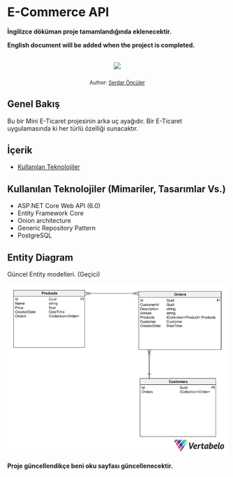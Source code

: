 # E-Commerce API

**İngilizce döküman proje tamamlandığında eklenecektir.**

**English document will be added when the project is completed.**

<div align="center">
<br>
<a class="header-badge" target="_blank" href="https://www.linkedin.com/in/serdaronculer/">
  <img src="https://img.shields.io/badge/style--5eba00.svg?label=LinkedIn&logo=linkedin&style=social">
  </a>

<sub>Author:
<a href="https://www.linkedin.com/in/asabeneh/" target="_blank">Serdar Öncüler</a><br>
</sub>
</div>

## Genel Bakış

Bu bir Mini E-Ticaret projesinin arka uç ayağıdır. Bir E-Ticaret uygulamasında ki her türlü özelliği sunacaktır.

## İçerik

-  [Kullanılan Teknolojiler](#kullanılan-teknolojiler)


## Kullanılan Teknolojiler (Mimariler, Tasarımlar Vs.)
 - ASP.NET Core Web API (6.0)
 - Entity Framework Core
 - Onion architecture
 - Generic Repository Pattern
 - PostgreSQL

## Entity Diagram
Güncel Entity modelleri. (Geçici)

![entity Model](images/entity_model.png)

**Proje güncellendikçe beni oku sayfası güncellenecektir.**

